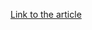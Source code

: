 [Link to the article](https://blog.whtaguy.com/2020/04/guys-30-reverse-engineering-tips-tricks.html)
